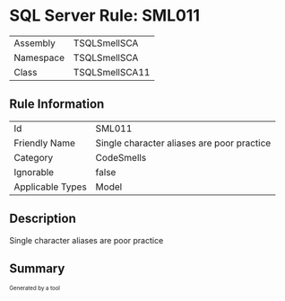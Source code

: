 ﻿# SQL Server Rule: SML011
  
|    |    |
|----|----|
| Assembly | TSQLSmellSCA |
| Namespace | TSQLSmellSCA |
| Class | TSQLSmellSCA11 |
  
## Rule Information
  
|    |    |
|----|----|
| Id | SML011 |
| Friendly Name | Single character aliases are poor practice |
| Category | CodeSmells |
| Ignorable | false |
| Applicable Types | Model  |
  
## Description
  
Single character aliases are poor practice
  
## Summary
  

  
<sub><sup>Generated by a tool</sup></sub>
